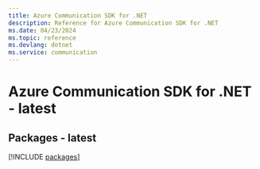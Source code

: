 ```yaml
---
title: Azure Communication SDK for .NET
description: Reference for Azure Communication SDK for .NET
ms.date: 04/23/2024
ms.topic: reference
ms.devlang: dotnet
ms.service: communication
---
```

# Azure Communication SDK for .NET - latest
## Packages - latest
[!INCLUDE [packages](communication-index.md)]